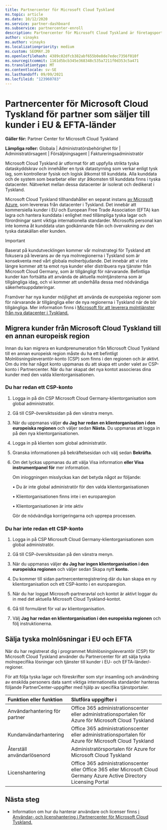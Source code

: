 ```yaml
---
title: Partnercenter för Microsoft Cloud Tyskland
ms.topic: article
ms.date: 10/12/2020
ms.service: partner-dashboard
ms.subservice: partnercenter-enroll
description: Partnercenter för Microsoft Cloud Tyskland är företagsportalen för partner som vill erbjuda Microsofts molnlösningar till kunder i EU- och EFTA-länder.
author: vinayks
ms.author: vinayks
ms.localizationpriority: medium
ms.custom: SEOMAY.20
ms.openlocfilehash: 4389c02dfcb382abf655b0e8de7edec7356f010f
ms.sourcegitcommit: 1161d5bcb345e368348c535a7211f0d353c5a471
ms.translationtype: MT
ms.contentlocale: sv-SE
ms.lasthandoff: 09/09/2021
ms.locfileid: "123960783"
---
```

# <a name="partner-center-for-microsoft-cloud-germany-for-partners-selling-to-customers-in-eu--efta-countries"></a>Partnercenter för Microsoft Cloud Tyskland för partner som säljer till kunder i EU & EFTA-länder

**Gäller för:** Partner Center for Microsoft Cloud Tyskland

**Lämpliga roller:** Globala | Administratörsbehörighet för | Administratörsagent | Försäljningsagent | Faktureringsadministratör

Microsoft Cloud Tyskland är utformat för att uppfylla strikta tyska dataskyddskrav och innehåller en tysk datastyrning som verkar enligt tysk lag, som kontrollerar fysisk och logisk åtkomst till kunddata. Alla kunddata och de system som bearbetar eller styr åtkomsten till kunddata finns i tyska datacenter. Nätverket mellan dessa datacenter är isolerat och dedikerat i Tyskland.

Microsoft Cloud Tyskland tillhandahåller en separat instans [av Microsoft Azure](https://go.microsoft.com/fwlink/?linkid=847992), som levereras från datacenter i Tyskland. Det innebär att kommersiella kunder i EU och European Free Trade Association (EFTA) kan lagra och hantera kunddata i enlighet med tillämpliga tyska lagar och förordningar samt viktiga internationella standarder. Microsofts personal kan inte komma åt kunddata utan godkännande från och övervakning av den tyska datakällan eller kunden.

> [!IMPORTANT]
> Baserat på kundutvecklingen kommer vår molnstrategi för Tyskland att fokusera på leverans av de nya molnregionerna i Tyskland som är konsekventa med vårt globala molnerbjudande. Det innebär att vi inte längre kommer att ta emot nya kunder eller distribuera nya tjänster från Microsoft Cloud Germany, som är tillgängligt för närvarande. Befintliga kunder kan fortsätta att använda de aktuella molntjänsterna som är tillgängliga idag, och vi kommer att underhålla dessa med nödvändiga säkerhetsuppdateringar.
>
> Framöver har nya kunder möjlighet att använda de europeiska regioner som för närvarande är tillgängliga eller de nya regionerna i Tyskland när de blir tillgängliga. Mer information finns i [Microsoft för att leverera molntjänster från nya datacenter i Tyskland.](https://news.microsoft.com/europe/2018/08/31/microsoft-to-deliver-cloud-services-from-new-datacentres-in-germany-in-2019-to-meet-evolving-customer-needs/) 

## <a name="migrate-customers-from-microsoft-cloud-germany-to-another-european-region"></a>Migrera kunder från Microsoft Cloud Tyskland till en annan europeisk region

Innan du kan migrera en kundprenumeration från Microsoft Cloud Tyskland till en annan europeisk region måste du ha ett befintligt Molnlösningsleverantör-konto (CSP) som finns i den regionen och är aktivt. Om du inte har något konto uppmanas du att skapa ett under valet av CSP-konto i Partnercenter. När du har skapat det nya kontot associeras dina kunder med den valda klientorganisationen.

### <a name="you-already-have-a-csp-account"></a>Du har redan ett CSP-konto

1. Logga in på din CSP Microsoft Cloud Germany-klientorganisation som global administratör.

1. Gå till CSP-översiktssidan på den vänstra menyn.
 
1. När du uppmanas väljer **du Jag har redan en klientorganisation i den europeiska regionen** och väljer sedan **Nästa.** Du uppmanas att logga in på den nya klientorganisationen. 

1. Logga in på klienten som global administratör.
 
1. Granska informationen på bekräftelsesidan och välj sedan **Bekräfta**.
 
6.  Om det lyckas uppmanas du att välja Visa information **eller Visa** **instrumentpanel för** mer information. 

    Om inloggningen misslyckas kan det betyda något av följande:
    
    • Du är inte global administratör för den valda klientorganisationen
    
    • Klientorganisationen finns inte i en europaregion
    
    • Klientorganisationen är inte aktiv

    Gör de nödvändiga korrigeringarna och upprepa processen. 

### <a name="you-dont-already-have-a-csp-account"></a>Du har inte redan ett CSP-konto

1. Logga in på CSP Microsoft Cloud Germany-klientorganisationen som global administratör.

1. Gå till CSP-översiktssidan på den vänstra menyn.
 
1. När du uppmanas väljer **du Jag har ingen klientorganisation i den europeiska regionen** och väljer sedan Skapa nytt **konto.** 
 
1. Du kommer till sidan partnercenterregistrering där du kan skapa en ny klientorganisation och ett CSP-konto i en europaregion.
  
5. När du har loggat Microsoft-partneravtal och kontot är aktivt loggar du in med det aktuella Microsoft Cloud Tyskland-kontot.

6. Gå till formuläret för val av klientorganisation.

7. Välj **Jag har redan en klientorganisation i den europeiska regionen** och följ instruktionerna.


## <a name="selling-german-cloud-solutions-in-eu-and-efta"></a>Sälja tyska molnlösningar i EU och EFTA

När du har registrerat dig i programmet Molnlösningsleverantör (CSP) för Microsoft Cloud Tyskland använder du Partnercenter för att sälja tyska molnspecifika lösningar och tjänster till kunder i EU- och EFTA-länder/-regioner.

För att följa tyska lagar och föreskrifter som styr insamling och användning av enskilda personers data samt viktiga internationella standarder hanteras följande PartnerCenter-uppgifter med hjälp av specifika tjänstportaler.

Funktion eller funktion | Slutföra uppgifter i
:--- | :---
Användarhantering för partner | Office 365 administrationscenter eller administrationsportalen för Azure för Microsoft Cloud Tyskland
Kundanvändarhantering | Office 365 administrationscenter eller administrationsportalen för Azure för Microsoft Cloud Tyskland
Återställ användarlösenord | Administratörsportalen för Azure for Microsoft Cloud Tyskland
Licenshantering | Office 365 administrationscenter eller Office 365 eller Microsoft Cloud Germany Azure Active Directory Licensing Portal

## <a name="next-steps"></a>Nästa steg

- Information om hur du hanterar användare och licenser finns [i Användar- och licenshantering i Partnercenter för Microsoft Cloud Tyskland.](user-management-in-partner-center-for-microsoft-cloud-germany.md)

